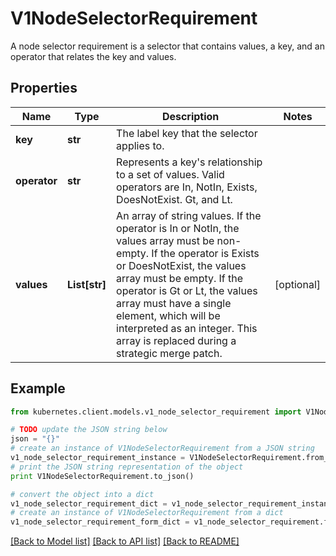# V1NodeSelectorRequirement

A node selector requirement is a selector that contains values, a key, and an operator that relates the key and values.

## Properties

Name | Type | Description | Notes
------------ | ------------- | ------------- | -------------
**key** | **str** | The label key that the selector applies to. | 
**operator** | **str** | Represents a key&#39;s relationship to a set of values. Valid operators are In, NotIn, Exists, DoesNotExist. Gt, and Lt. | 
**values** | **List[str]** | An array of string values. If the operator is In or NotIn, the values array must be non-empty. If the operator is Exists or DoesNotExist, the values array must be empty. If the operator is Gt or Lt, the values array must have a single element, which will be interpreted as an integer. This array is replaced during a strategic merge patch. | [optional] 

## Example

```python
from kubernetes.client.models.v1_node_selector_requirement import V1NodeSelectorRequirement

# TODO update the JSON string below
json = "{}"
# create an instance of V1NodeSelectorRequirement from a JSON string
v1_node_selector_requirement_instance = V1NodeSelectorRequirement.from_json(json)
# print the JSON string representation of the object
print V1NodeSelectorRequirement.to_json()

# convert the object into a dict
v1_node_selector_requirement_dict = v1_node_selector_requirement_instance.to_dict()
# create an instance of V1NodeSelectorRequirement from a dict
v1_node_selector_requirement_form_dict = v1_node_selector_requirement.from_dict(v1_node_selector_requirement_dict)
```
[[Back to Model list]](../README.md#documentation-for-models) [[Back to API list]](../README.md#documentation-for-api-endpoints) [[Back to README]](../README.md)


